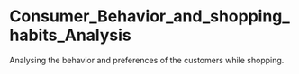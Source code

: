 # Consumer_Behavior_and_shopping_habits_Analysis
Analysing the behavior and preferences of the customers while shopping.
